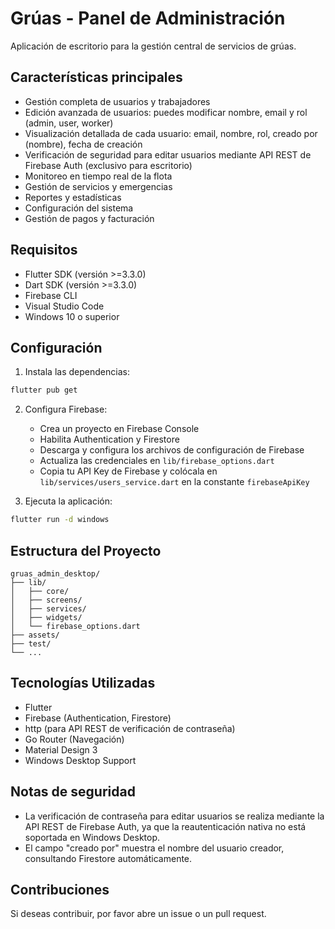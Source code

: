# Grúas - Panel de Administración

Aplicación de escritorio para la gestión central de servicios de grúas.

## Características principales

- Gestión completa de usuarios y trabajadores
- Edición avanzada de usuarios: puedes modificar nombre, email y rol (admin, user, worker)
- Visualización detallada de cada usuario: email, nombre, rol, creado por (nombre), fecha de creación
- Verificación de seguridad para editar usuarios mediante API REST de Firebase Auth (exclusivo para escritorio)
- Monitoreo en tiempo real de la flota
- Gestión de servicios y emergencias
- Reportes y estadísticas
- Configuración del sistema
- Gestión de pagos y facturación

## Requisitos

- Flutter SDK (versión >=3.3.0)
- Dart SDK (versión >=3.3.0)
- Firebase CLI
- Visual Studio Code
- Windows 10 o superior

## Configuración

1. Instala las dependencias:
```bash
flutter pub get
```

2. Configura Firebase:
   - Crea un proyecto en Firebase Console
   - Habilita Authentication y Firestore
   - Descarga y configura los archivos de configuración de Firebase
   - Actualiza las credenciales en `lib/firebase_options.dart`
   - Copia tu API Key de Firebase y colócala en `lib/services/users_service.dart` en la constante `firebaseApiKey`

3. Ejecuta la aplicación:
```bash
flutter run -d windows
```

## Estructura del Proyecto

```
gruas_admin_desktop/
├── lib/
│   ├── core/
│   ├── screens/
│   ├── services/
│   ├── widgets/
│   └── firebase_options.dart
├── assets/
├── test/
└── ...
```

## Tecnologías Utilizadas

- Flutter
- Firebase (Authentication, Firestore)
- http (para API REST de verificación de contraseña)
- Go Router (Navegación)
- Material Design 3
- Windows Desktop Support

## Notas de seguridad

- La verificación de contraseña para editar usuarios se realiza mediante la API REST de Firebase Auth, ya que la reautenticación nativa no está soportada en Windows Desktop.
- El campo "creado por" muestra el nombre del usuario creador, consultando Firestore automáticamente.

## Contribuciones

Si deseas contribuir, por favor abre un issue o un pull request.
